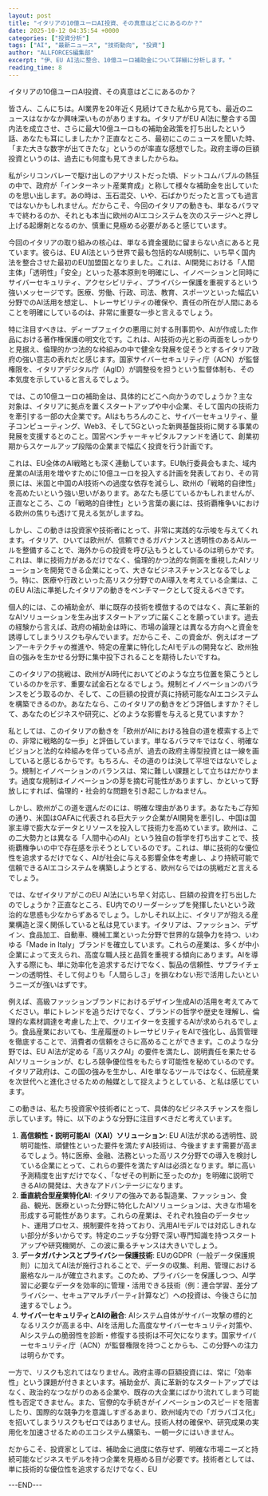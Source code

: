 ```yaml
---
layout: post
title: "イタリアの10億ユーロAI投資、その真意はどこにあるのか？"
date: 2025-10-12 04:35:54 +0000
categories: ["投資分析"]
tags: ["AI", "最新ニュース", "技術動向", "投資"]
author: "ALLFORCES編集部"
excerpt: "伊、EU AI法に整合、10億ユーロ補助金について詳細に分析します。"
reading_time: 8
---
```


イタリアの10億ユーロAI投資、その真意はどこにあるのか？

皆さん、こんにちは。AI業界を20年近く見続けてきた私から見ても、最近のニュースはなかなか興味深いものがありますね。イタリアがEU AI法に整合する国内法を成立させ、さらに最大10億ユーロもの補助金政策を打ち出したという話、あなたも耳にしましたか？正直なところ、最初にこのニュースを聞いた時、「また大きな数字が出てきたな」というのが率直な感想でした。政府主導の巨額投資というのは、過去にも何度も見てきましたからね。

私がシリコンバレーで駆け出しのアナリストだった頃、ドットコムバブルの熱狂の中で、政府が「インターネット産業育成」と称して様々な補助金を出していたのを思い出します。あの時は、玉石混交、いや、石ばかりだったと言っても過言ではないかもしれません。だからこそ、今回のイタリアの動きも、単なるバラマキで終わるのか、それとも本当に欧州のAIエコシステムを次のステージへと押し上げる起爆剤となるのか、慎重に見極める必要があると感じています。

今回のイタリアの取り組みの核心は、単なる資金援助に留まらない点にあると見ています。彼らは、EU AI法という世界で最も包括的なAI規制に、いち早く国内法を整合させた最初のEU加盟国となりました。これは、AI開発における「人間主体」「透明性」「安全」といった基本原則を明確にし、イノベーションと同時にサイバーセキュリティ、アクセシビリティ、プライバシー保護を重視するという強いメッセージです。医療、労働、行政、司法、教育、スポーツといった幅広い分野でのAI活用を想定し、トレーサビリティの確保や、責任の所在が人間にあることを明確にしているのは、非常に重要な一歩と言えるでしょう。

特に注目すべきは、ディープフェイクの悪用に対する刑事罰や、AIが作成した作品における著作権保護の明文化です。これは、AI技術の光と影の両面をしっかりと見据え、倫理的かつ法的な枠組みの中で健全な発展を促そうとするイタリア政府の強い意志の表れだと感じます。国家サイバーセキュリティ庁（ACN）が監督権限を、イタリアデジタル庁（AgID）が調整役を担うという監督体制も、その本気度を示していると言えるでしょう。

では、この10億ユーロの補助金は、具体的にどこへ向かうのでしょうか？主な対象は、イタリアに拠点を置くスタートアップや中小企業、そして国内の技術力を牽引する一部の大企業です。AIはもちろんのこと、サイバーセキュリティ、量子コンピューティング、Web3、そして5Gといった新興基盤技術に関する事業の発展を支援するとのこと。国営ベンチャーキャピタルファンドを通じて、創業初期からスケールアップ段階の企業まで幅広く投資を行う計画です。

これは、EU全体のAI戦略とも深く連動しています。EU執行委員会もまた、域内産業のAI活用を増やすために10億ユーロを投入する計画を発表しており、その背景には、米国と中国のAI技術への過度な依存を減らし、欧州の「戦略的自律性」を高めたいという強い思いがあります。あなたも感じているかもしれませんが、正直なところ、この「戦略的自律性」という言葉の裏には、技術覇権争いにおける欧州の焦りも透けて見える気がしますね。

しかし、この動きは投資家や技術者にとって、非常に実践的な示唆を与えてくれます。イタリア、ひいては欧州が、信頼できるガバナンスと透明性のあるAIルールを整備することで、海外からの投資を呼び込もうとしているのは明らかです。これは、単に技術力があるだけでなく、倫理的かつ法的な側面を重視したAIソリューションを開発できる企業にとって、大きなビジネスチャンスとなるでしょう。特に、医療や行政といった高リスク分野でのAI導入を考えている企業は、このEU AI法に準拠したイタリアの動きをベンチマークとして捉えるべきです。

個人的には、この補助金が、単に既存の技術を模倣するのではなく、真に革新的なAIソリューションを生み出すスタートアップに届くことを願っています。過去の経験から言えば、政府の補助金は時に、市場の論理とは異なる方向へと資金を誘導してしまうリスクも孕んでいます。だからこそ、この資金が、例えばオープンアーキテクチャの推進や、特定の産業に特化したAIモデルの開発など、欧州独自の強みを生かせる分野に集中投下されることを期待したいですね。

このイタリアの挑戦は、欧州がAI時代においてどのような立ち位置を築こうとしているのかを示す、重要な試金石となるでしょう。規制とイノベーションのバランスをどう取るのか、そして、この巨額の投資が真に持続可能なAIエコシステムを構築できるのか。あなたなら、このイタリアの動きをどう評価しますか？そして、あなたのビジネスや研究に、どのような影響を与えると見ていますか？

私としては、このイタリアの動きを「欧州がAIにおける独自の道を模索する上での、非常に戦略的な一歩」と評価しています。単なるバラマキではなく、明確なビジョンと法的な枠組みを伴っている点が、過去の政府主導型投資とは一線を画していると感じるからです。もちろん、その道のりは決して平坦ではないでしょう。規制とイノベーションのバランスは、常に難しい課題として立ちはだかります。過度な規制はイノベーションの芽を摘む可能性がありますし、かといって野放しにすれば、倫理的・社会的な問題を引き起こしかねません。

しかし、欧州がこの道を選んだのには、明確な理由があります。あなたもご存知の通り、米国はGAFAに代表される巨大テック企業がAI開発を牽引し、中国は国家主導で膨大なデータとリソースを投入して技術力を高めています。欧州は、この二大勢力とは異なる「人間中心のAI」という独自の哲学を打ち出すことで、技術覇権争いの中で存在感を示そうとしているのです。これは、単に技術的な優位性を追求するだけでなく、AIが社会に与える影響全体を考慮し、より持続可能で信頼できるAIエコシステムを構築しようとする、欧州ならではの挑戦だと言えるでしょう。

では、なぜイタリアがこのEU AI法にいち早く対応し、巨額の投資を打ち出したのでしょうか？正直なところ、EU内でのリーダーシップを発揮したいという政治的な思惑も少なからずあるでしょう。しかしそれ以上に、イタリアが抱える産業構造と深く関係していると私は見ています。イタリアは、ファッション、デザイン、食品加工、自動車、機械工業といった分野で世界的な競争力を持つ、いわゆる「Made in Italy」ブランドを確立しています。これらの産業は、多くが中小企業によって支えられ、高度な職人技と品質を重視する傾向にあります。AIを導入する際にも、単に効率化を追求するだけでなく、製品の信頼性、サプライチェーンの透明性、そして何よりも「人間らしさ」を損なわない形で活用したいというニーズが強いはずです。

例えば、高級ファッションブランドにおけるデザイン生成AIの活用を考えてみてください。単にトレンドを追うだけでなく、ブランドの哲学や歴史を理解し、倫理的な素材調達を考慮した上で、クリエイターを支援するAIが求められるでしょう。食品産業においても、生産履歴のトレーサビリティをAIで強化し、品質管理を徹底することで、消費者の信頼をさらに高めることができます。このような分野では、EU AI法が定める「高リスクAI」の要件を満たし、説明責任を果たせるAIソリューションが、むしろ競争優位性をもたらす可能性を秘めているのです。イタリア政府は、この国の強みを生かし、AIを単なるツールではなく、伝統産業を次世代へと進化させるための触媒として捉えようとしている、と私は感じています。

この動きは、私たち投資家や技術者にとって、具体的なビジネスチャンスを指し示しています。特に、以下のような分野に注目すべきだと考えています。

1.  **高信頼性・説明可能AI（XAI）ソリューション**: EU AI法が求める透明性、説明可能性、頑健性といった要件を満たすAI技術は、今後ますます需要が高まるでしょう。特に医療、金融、法務といった高リスク分野での導入を検討している企業にとって、これらの要件を満たすAIは必須となります。単に高い予測精度を出すだけでなく、「なぜその判断に至ったのか」を明確に説明できるAIの開発は、大きなアドバンテージになります。
2.  **垂直統合型産業特化AI**: イタリアの強みである製造業、ファッション、食品、観光、医療といった分野に特化したAIソリューションは、大きな市場を形成する可能性があります。これらの産業は、それぞれ独自のデータセット、運用プロセス、規制要件を持っており、汎用AIモデルでは対応しきれない部分が多いからです。特定のニッチな分野で深い専門知識を持つスタートアップや研究機関が、この波に乗るチャンスは大きいでしょう。
3.  **データガバナンスとプライバシー保護技術**: EUのGDPR（一般データ保護規則）に加えてAI法が施行されることで、データの収集、利用、管理における厳格なルールが確立されます。このため、プライバシーを保護しつつ、AI学習に必要なデータを効率的に管理・活用できる技術（例：連合学習、差分プライバシー、セキュアマルチパーティ計算など）への投資は、今後さらに加速するでしょう。
4.  **サイバーセキュリティとAIの融合**: AIシステム自体がサイバー攻撃の標的となるリスクが高まる中、AIを活用した高度なサイバーセキュリティ対策や、AIシステムの脆弱性を診断・修復する技術は不可欠になります。国家サイバーセキュリティ庁（ACN）が監督権限を持つことからも、この分野への注力は明らかです。

一方で、リスクも忘れてはなりません。政府主導の巨額投資には、常に「効率性」という課題が付きまといます。補助金が、真に革新的なスタートアップではなく、政治的なつながりのある企業や、既存の大企業にばかり流れてしまう可能性も否定できません。また、官僚的な手続きがイノベーションのスピードを阻害したり、国際的な競争力を意識しすぎるあまり、欧州域内での「ガラパゴス化」を招いてしまうリスクもゼロではありません。技術人材の確保や、研究成果の実用化を加速させるためのエコシステム構築も、一朝一夕にはいきません。

だからこそ、投資家としては、補助金に過度に依存せず、明確な市場ニーズと持続可能なビジネスモデルを持つ企業を見極める目が必要です。技術者としては、単に技術的な優位性を追求するだけでなく、EU

---END---